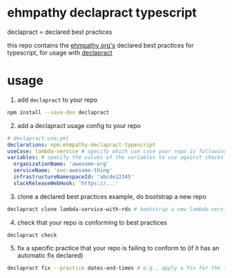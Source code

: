 # ehmpathy declapract typescript

declapract = declared best practices

this repo contains the [ehmpathy org's](github.com/ehmpathy) declared best practices for typescript, for usage with [declapract](https://github.com/ehmpathy/declapract)

# usage

1. add `declapract` to your repo
```sh
npm install --save-dev declapract
```

2. add a declapract usage config to your repo
```yml
# declapract.use.yml
declarations: npm:ehmpathy-declapract-typescript
useCase: lambda-service # specify which use case your repo is following, see `ehmpathy-declapract-typescript:src/useCases.yml` for options
variables: # specify the values of the variables to use against checks
  organizationName: 'awesome-org'
  serviceName: 'svc-awesome-thing'
  infrastructureNamespaceId: 'abcde12345'
  slackReleaseWebHook: 'https://...'
```

3. clone a declared best practices example, do bootstrap a new repo
```sh
declapract clone lambda-service-with-rds # bootstrap a new lambda-service-with-rds repo
```

4. check that your repo is conforming to best practices
```
declapract check
```

5. fix a specific practice that your repo is failing to conform to (if it has an automatic fix declared)
```sh
declapract fix --practice dates-and-times # e.g., apply a fix for the the dates-and-times practice
```
